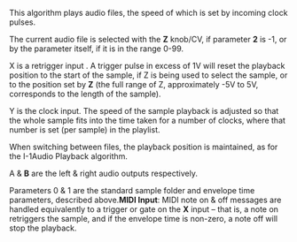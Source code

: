 This algorithm plays audio files, the speed of which is set by incoming clock pulses.

The current audio file is selected with the **Z** knob/CV, if parameter **2** is -1, or by the parameter itself, if it is in the
range 0-99.

X is a retrigger input . A trigger pulse in excess of 1V will reset the playback position to the start of the sample, if
Z is being used to select the sample, or to the position set by **Z** (the full range of Z, approximately -5V to 5V,
corresponds to the length of the sample).

Y is the clock input. The speed of the sample playback is adjusted so
that the whole sample fits into the time taken for a number of clocks,
where that number is set (per sample) in the playlist.

When switching between files, the playback position is maintained, as
for the I-1Audio Playback algorithm.

A & **B** are the left & right audio outputs respectively.

Parameters 0 & 1 are the standard sample folder and envelope time
parameters, described above.**MIDI Input**: MIDI note on & off
messages are handled equivalently to a trigger or gate on the **X** input
– that is, a note on retriggers the sample, and if the envelope time
is non-zero, a note off will stop the playback.

